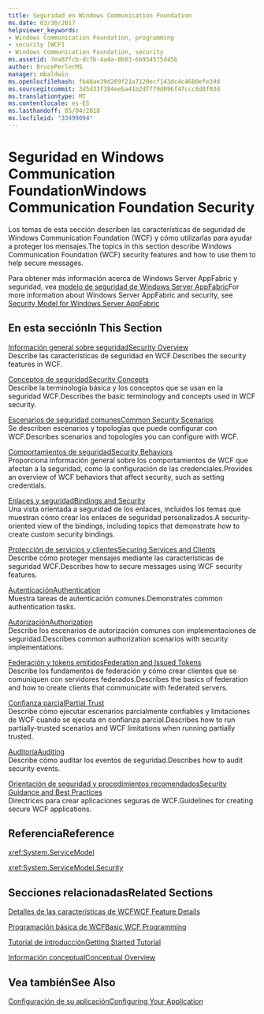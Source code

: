 ```yaml
---
title: Seguridad en Windows Communication Foundation
ms.date: 03/30/2017
helpviewer_keywords:
- Windows Communication Foundation, programming
- security [WCF]
- Windows Communication Foundation, security
ms.assetid: 7ea87fcb-dcfb-4a4a-8b03-6b954575d45b
author: BrucePerlerMS
manager: mbaldwin
ms.openlocfilehash: fb48ae39d269f21a7120ecf143dc4c4680efe39d
ms.sourcegitcommit: 3d5d33f384eeba41b2dff79d096f47ccc8d8f03d
ms.translationtype: MT
ms.contentlocale: es-ES
ms.lasthandoff: 05/04/2018
ms.locfileid: "33499094"
---
```

# <a name="windows-communication-foundation-security"></a><span data-ttu-id="9bf99-102">Seguridad en Windows Communication Foundation</span><span class="sxs-lookup"><span data-stu-id="9bf99-102">Windows Communication Foundation Security</span></span>
<span data-ttu-id="9bf99-103">Los temas de esta sección describen las características de seguridad de Windows Communication Foundation (WCF) y cómo utilizarlas para ayudar a proteger los mensajes.</span><span class="sxs-lookup"><span data-stu-id="9bf99-103">The topics in this section describe Windows Communication Foundation (WCF) security features and how to use them to help secure messages.</span></span>  
  
 <span data-ttu-id="9bf99-104">Para obtener más información acerca de Windows Server AppFabric y seguridad, vea [modelo de seguridad de Windows Server AppFabric](http://go.microsoft.com/fwlink/?LinkID=201279&clcid=0x409)</span><span class="sxs-lookup"><span data-stu-id="9bf99-104">For more information about Windows Server AppFabric and security, see [Security Model for Windows Server AppFabric](http://go.microsoft.com/fwlink/?LinkID=201279&clcid=0x409)</span></span>  
  
## <a name="in-this-section"></a><span data-ttu-id="9bf99-105">En esta sección</span><span class="sxs-lookup"><span data-stu-id="9bf99-105">In This Section</span></span>  
 [<span data-ttu-id="9bf99-106">Información general sobre seguridad</span><span class="sxs-lookup"><span data-stu-id="9bf99-106">Security Overview</span></span>](../../../../docs/framework/wcf/feature-details/security-overview.md)  
 <span data-ttu-id="9bf99-107">Describe las características de seguridad en WCF.</span><span class="sxs-lookup"><span data-stu-id="9bf99-107">Describes the security features in WCF.</span></span>  
  
 [<span data-ttu-id="9bf99-108">Conceptos de seguridad</span><span class="sxs-lookup"><span data-stu-id="9bf99-108">Security Concepts</span></span>](../../../../docs/framework/wcf/feature-details/security-concepts.md)  
 <span data-ttu-id="9bf99-109">Describe la terminología básica y los conceptos que se usan en la seguridad WCF.</span><span class="sxs-lookup"><span data-stu-id="9bf99-109">Describes the basic terminology and concepts used in WCF security.</span></span>  
  
 [<span data-ttu-id="9bf99-110">Escenarios de seguridad comunes</span><span class="sxs-lookup"><span data-stu-id="9bf99-110">Common Security Scenarios</span></span>](../../../../docs/framework/wcf/feature-details/common-security-scenarios.md)  
 <span data-ttu-id="9bf99-111">Se describen escenarios y topologías que puede configurar con WCF.</span><span class="sxs-lookup"><span data-stu-id="9bf99-111">Describes scenarios and topologies you can configure with WCF.</span></span>  
  
 [<span data-ttu-id="9bf99-112">Comportamientos de seguridad</span><span class="sxs-lookup"><span data-stu-id="9bf99-112">Security Behaviors</span></span>](../../../../docs/framework/wcf/feature-details/security-behaviors-in-wcf.md)  
 <span data-ttu-id="9bf99-113">Proporciona información general sobre los comportamientos de WCF que afectan a la seguridad, como la configuración de las credenciales.</span><span class="sxs-lookup"><span data-stu-id="9bf99-113">Provides an overview of WCF behaviors that affect security, such as setting credentials.</span></span>  
  
 [<span data-ttu-id="9bf99-114">Enlaces y seguridad</span><span class="sxs-lookup"><span data-stu-id="9bf99-114">Bindings and Security</span></span>](../../../../docs/framework/wcf/feature-details/bindings-and-security.md)  
 <span data-ttu-id="9bf99-115">Una vista orientada a seguridad de los enlaces, incluidos los temas que muestran cómo crear los enlaces de seguridad personalizados.</span><span class="sxs-lookup"><span data-stu-id="9bf99-115">A security-oriented view of the bindings, including topics that demonstrate how to create custom security bindings.</span></span>  
  
 [<span data-ttu-id="9bf99-116">Protección de servicios y clientes</span><span class="sxs-lookup"><span data-stu-id="9bf99-116">Securing Services and Clients</span></span>](../../../../docs/framework/wcf/feature-details/securing-services-and-clients.md)  
 <span data-ttu-id="9bf99-117">Describe cómo proteger mensajes mediante las características de seguridad WCF.</span><span class="sxs-lookup"><span data-stu-id="9bf99-117">Describes how to secure messages using WCF security features.</span></span>  
  
 [<span data-ttu-id="9bf99-118">Autenticación</span><span class="sxs-lookup"><span data-stu-id="9bf99-118">Authentication</span></span>](../../../../docs/framework/wcf/feature-details/authentication-in-wcf.md)  
 <span data-ttu-id="9bf99-119">Muestra tareas de autenticación comunes.</span><span class="sxs-lookup"><span data-stu-id="9bf99-119">Demonstrates common authentication tasks.</span></span>  
  
 [<span data-ttu-id="9bf99-120">Autorización</span><span class="sxs-lookup"><span data-stu-id="9bf99-120">Authorization</span></span>](../../../../docs/framework/wcf/feature-details/authorization-in-wcf.md)  
 <span data-ttu-id="9bf99-121">Describe los escenarios de autorización comunes con implementaciones de seguridad.</span><span class="sxs-lookup"><span data-stu-id="9bf99-121">Describes common authorization scenarios with security implementations.</span></span>  
  
 [<span data-ttu-id="9bf99-122">Federación y tokens emitidos</span><span class="sxs-lookup"><span data-stu-id="9bf99-122">Federation and Issued Tokens</span></span>](../../../../docs/framework/wcf/feature-details/federation-and-issued-tokens.md)  
 <span data-ttu-id="9bf99-123">Describe los fundamentos de federación y cómo crear clientes que se comuniquen con servidores federados.</span><span class="sxs-lookup"><span data-stu-id="9bf99-123">Describes the basics of federation and how to create clients that communicate with federated servers.</span></span>  
  
 [<span data-ttu-id="9bf99-124">Confianza parcial</span><span class="sxs-lookup"><span data-stu-id="9bf99-124">Partial Trust</span></span>](../../../../docs/framework/wcf/feature-details/partial-trust.md)  
 <span data-ttu-id="9bf99-125">Describe cómo ejecutar escenarios parcialmente confiables y limitaciones de WCF cuando se ejecuta en confianza parcial.</span><span class="sxs-lookup"><span data-stu-id="9bf99-125">Describes how to run partially-trusted scenarios and WCF limitations when running partially trusted.</span></span>  
  
 [<span data-ttu-id="9bf99-126">Auditoría</span><span class="sxs-lookup"><span data-stu-id="9bf99-126">Auditing</span></span>](../../../../docs/framework/wcf/feature-details/auditing-security-events.md)  
 <span data-ttu-id="9bf99-127">Describe cómo auditar los eventos de seguridad.</span><span class="sxs-lookup"><span data-stu-id="9bf99-127">Describes how to audit security events.</span></span>  
  
 [<span data-ttu-id="9bf99-128">Orientación de seguridad y procedimientos recomendados</span><span class="sxs-lookup"><span data-stu-id="9bf99-128">Security Guidance and Best Practices</span></span>](../../../../docs/framework/wcf/feature-details/security-guidance-and-best-practices.md)  
 <span data-ttu-id="9bf99-129">Directrices para crear aplicaciones seguras de WCF.</span><span class="sxs-lookup"><span data-stu-id="9bf99-129">Guidelines for creating secure WCF applications.</span></span>  
  
## <a name="reference"></a><span data-ttu-id="9bf99-130">Referencia</span><span class="sxs-lookup"><span data-stu-id="9bf99-130">Reference</span></span>  
 <xref:System.ServiceModel>  
  
 <xref:System.ServiceModel.Security>  
  
## <a name="related-sections"></a><span data-ttu-id="9bf99-131">Secciones relacionadas</span><span class="sxs-lookup"><span data-stu-id="9bf99-131">Related Sections</span></span>  
 [<span data-ttu-id="9bf99-132">Detalles de las características de WCF</span><span class="sxs-lookup"><span data-stu-id="9bf99-132">WCF Feature Details</span></span>](../../../../docs/framework/wcf/feature-details/index.md)  
  
 [<span data-ttu-id="9bf99-133">Programación básica de WCF</span><span class="sxs-lookup"><span data-stu-id="9bf99-133">Basic WCF Programming</span></span>](../../../../docs/framework/wcf/basic-wcf-programming.md)  
  
 [<span data-ttu-id="9bf99-134">Tutorial de introducción</span><span class="sxs-lookup"><span data-stu-id="9bf99-134">Getting Started Tutorial</span></span>](../../../../docs/framework/wcf/getting-started-tutorial.md)  
  
 [<span data-ttu-id="9bf99-135">Información conceptual</span><span class="sxs-lookup"><span data-stu-id="9bf99-135">Conceptual Overview</span></span>](../../../../docs/framework/wcf/conceptual-overview.md)  
  
## <a name="see-also"></a><span data-ttu-id="9bf99-136">Vea también</span><span class="sxs-lookup"><span data-stu-id="9bf99-136">See Also</span></span>  
 [<span data-ttu-id="9bf99-137">Configuración de su aplicación</span><span class="sxs-lookup"><span data-stu-id="9bf99-137">Configuring Your Application</span></span>](../../../../docs/framework/wcf/diagnostics/configuring-your-application.md)
